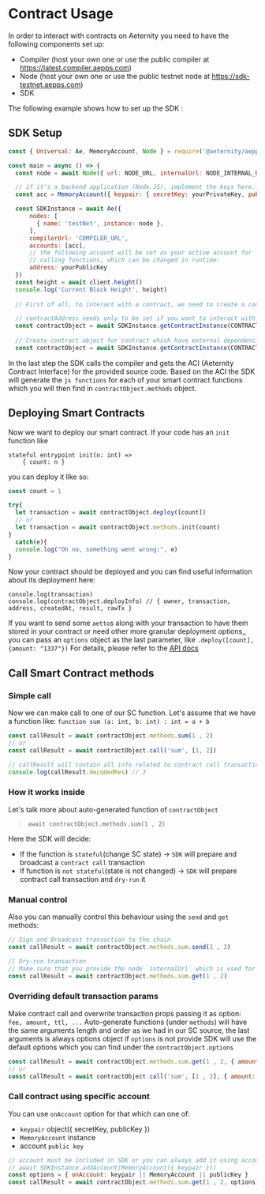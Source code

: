 # Contract Usage

In order to interact with contracts on Aeternity you need to have the following components set up:

- Compiler (host your own one or use the public compiler at https://latest.compiler.aepps.com)
- Node (host your own one or use the public testnet node at https://sdk-testnet.aepps.com)
- SDK
 
 The following example shows how to set up the SDK :
## SDK Setup

```js
const { Universal: Ae, MemoryAccount, Node } = require('@aeternity/aepp-SDK')

const main = async () => {
  const node = await Node({ url: NODE_URL, internalUrl: NODE_INTERNAL_URL })

  // if it's a backend application (Node.JS), implement the keys here.
  const acc = MemoryAccount({ keypair: { secretKey: yourPrivateKey, publicKey: yourPublicKey } })

  const SDKInstance = await Ae({
      nodes: [
        { name: 'testNet', instance: node },
      ],
      compilerUrl: 'COMPILER_URL',
      accounts: [acc],
      // the following account will be set as your active account for 
      // calling functions, which can be changed in runtime:
      address: yourPublicKey 
  })
  const height = await client.height()
  console.log('Current Block Height', height)
  
  // First of all, to interact with a contract, we need to create a contract object

  // contractAddress needs only to be set if you want to interact with an already deployed contract
  const contractObject = await SDKInstance.getContractInstance(CONTRACT_SOURCE, { contractAddress })
  
  // Create contract object for contract which have external dependencies
  const contractObject = await SDKInstance.getContractInstance(CONTRACT_SOURCE, { contractAddress, filesystem })

```

In the last step the SDK calls the compiler and gets the ACI (Aeternity Contract Interface) for the 
provided source code. Based on the ACI the SDK will generate the `js functions` for each of your smart contract functions
which you will then find in `contractObject.methods` object.

## Deploying Smart Contracts
Now we want to deploy our smart contract. If your code has an `init` function like
```
stateful entrypoint init(n: int) => 
    { count: n }
```

you can deploy it like so:

```js
const count = 1

try{
  let transaction = await contractObject.deploy([count])
  // or
  let transaction = await contractObject.methods.init(count)
}
  catch(e){
  console.log("Oh no, something went wrong:", e)
}
```

Now your contract should be deployed and you can find useful information about its deployment here:
```
console.log(transaction)
console.log(contractObject.deployInfo) // { owner, transaction, address, createdAt, result, rawTx }
```

If you want to send some `aetto`s along with your transaction to have them stored in your contract or need other more granular deployment options,, you can pass an `options` object as the last parameter, like `.deploy([count], {amount: "1337"})` For details, please refer to the [API docs](../../flattened/aci-compiler-ga-4-#instancedeploy-contractinstance)

## Call Smart Contract methods
### Simple call
Now we can make call to one of our SC function.
Let's assume that we have a function like:
`function sum (a: int, b: int) : int = a + b`
```js
const callResult = await contractObject.methods.sum(1 , 2)
// or
const callResult = await contractObject.call('sum', [1, 2])

// callResult will contain all info related to contract call transaction
console.log(callResult.decodedRes) // 3
```
### How it works inside

Let's talk more about auto-generated function of `contractObject` 
 >`await contractObject.methods.sum(1 , 2)`
>
Here the SDK will decide:
 - If the function is `stateful`(change SC state) -> `SDK` will prepare and broadcast a `contract call` transaction
 - If function is `not stateful`(state is not changed) -> `SDK` will prepare contract call transaction and `dry-run` it

### Manual control
Also you can manually control this behaviour using the `send` and `get` methods:
```js
// Sign and Broadcast transaction to the chain
const callResult = await contractObject.methods.sum.send(1 , 2)

// Dry-run transaction
// Make sure that you provide the node `internalUrl` which is used for `dry-run` node API endpoint
const callResult = await contractObject.methods.sum.get(1 , 2)
``` 
### Overriding default transaction params
Make contract call and overwrite transaction props passing it as option: `fee, amount, ttl, ...`
 Auto-generate functions (under `methods`) will have the same arguments length and order as we had in our SC source,
 the last arguments is always options object
 if `options` is not provide SDK will use the default options 
 which you can find under the `contractObject.options` 
 ```js
const callResult = await contractObject.methods.sum.get(1 , 2, { amount: 1000, fee: 3232, gas: 123})
// or
const callResult = await contractObject.call('sum', [1 , 2], { amount: 1000, fee: 3232, gas: 123})
```
### Call contract using specific account
You can use `onAccount` option for that which can  one of:
 - `keypair` object({ secretKey, publicKey })
 - `MemoryAccount` instance
 - account `public key`
 ```js
// account must be included in SDK or you can always add it using account management API of SDK
// await SDKInstance.addAccount(MemoryAccount({ keypair }))
const options = { onAccount: keypair || MemoryAccount || publicKey } 
const callResult = await contractObject.methods.sum.get(1 , 2, options)
```
